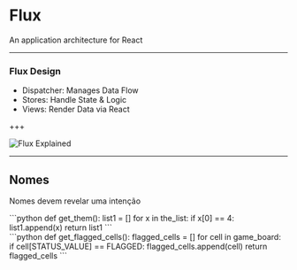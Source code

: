 # Flux

An application architecture for React

---

### Flux Design

- Dispatcher: Manages Data Flow
- Stores: Handle State & Logic
- Views: Render Data via React

+++

![Flux Explained](https://facebook.github.io/flux/img/flux-simple-f8-diagram-explained-1300w.png)

---

## Nomes

Nomes devem revelar uma intenção

<div class="left">
```python
def get_them():
  list1 = []
  for x in the_list:
    if x[0] == 4:
      list1.append(x)
  return list1
```
</div>

<div class="right">
```python
def get_flagged_cells():
  flagged_cells = []
  for cell in game_board:
    if cell[STATUS_VALUE] == FLAGGED:
      flagged_cells.append(cell)
  return flagged_cells
```
</div>
